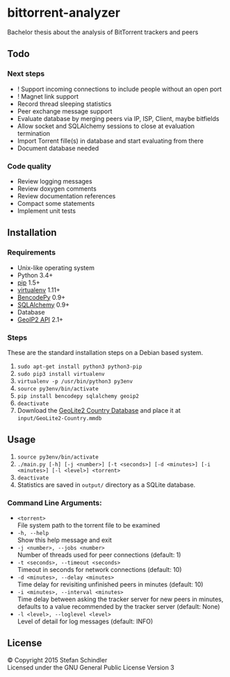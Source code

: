 # bittorrent-analyzer
Bachelor thesis about the analysis of BitTorrent trackers and peers

## Todo
### Next steps
- ! Support incoming connections to include people without an open port
- ! Magnet link support
- Record thread sleeping statistics
- Peer exchange message support
- Evaluate database by merging peers via IP, ISP, Client, maybe bitfields
- Allow socket and SQLAlchemy sessions to close at evaluation termination
- Import Torrent fille(s) in database and start evaluating from there
- Document database needed

### Code quality
- Review logging messages
- Review doxygen comments
- Review documentation references
- Compact some statements
- Implement unit tests

## Installation
### Requirements
* Unix-like operating system
* Python 3.4+
* [pip](https://pip.pypa.io/) 1.5+
* [virtualenv](https://virtualenv.pypa.io/) 1.11+
* [BencodePy](https://github.com/eweast/BencodePy) 0.9+
* [SQLAlchemy](http://www.sqlalchemy.org/) 0.9+
* Database
* [GeoIP2 API](https://pypi.python.org/pypi/geoip2) 2.1+

### Steps
These are the standard installation steps on a Debian based system.

1. `sudo apt-get install python3 python3-pip`
2. `sudo pip3 install virtualenv`
3. `virtualenv -p /usr/bin/python3 py3env`
4. `source py3env/bin/activate`
5. `pip install bencodepy sqlalchemy geoip2`
6. `deactivate`
7. Download the [GeoLite2 Country Database](http://dev.maxmind.com/geoip/geoip2/geolite2/#Downloads) and place it at `input/GeoLite2-Country.mmdb`

## Usage
1. `source py3env/bin/activate`
2. `./main.py [-h] [-j <number>] [-t <seconds>] [-d <minutes>] [-i <minutes>] [-l <level>] <torrent>`
3. `deactivate`
4. Statistics are saved in `output/` directory as a SQLite database.

### Command Line Arguments:
* `<torrent>`  
  File system path to the torrent file to be examined
* `-h, --help`  
  Show this help message and exit
* `-j <number>, --jobs <number>`  
  Number of threads used for peer connections (default: 1)
* `-t <seconds>, --timeout <seconds>`  
  Timeout in seconds for network connections (default: 10)
* `-d <minutes>, --delay <minutes>`  
  Time delay for revisiting unfinished peers in minutes (default: 10)
* `-i <minutes>, --interval <minutes>`  
  Time delay between asking the tracker server for new peers in minutes, defaults to a value recommended by the tracker server (default: None)
* `-l <level>, --loglevel <level>`  
  Level of detail for log messages (default: INFO)

## License
© Copyright 2015 Stefan Schindler  
Licensed under the GNU General Public License Version 3
